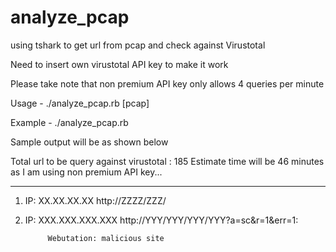 # analyze_pcap
using tshark to get url from pcap and check against Virustotal

Need to insert own virustotal API key to make it work

Please take note that non premium API key only allows 4 queries per minute

Usage - ./analyze_pcap.rb [pcap]

Example - ./analyze_pcap.rb <pcap file>

Sample output will be as shown below

Total url to be query against virustotal : 185
Estimate time will be 46 minutes as I am using non premium API key...
*******

1) IP: XX.XX.XX.XX
http://ZZZZ/ZZZ/

2) IP: XXX.XXX.XXX.XXX
http://YYY/YYY/YYY/YYY?a=sc&r=1&err=1:

            Webutation: malicious site
             

